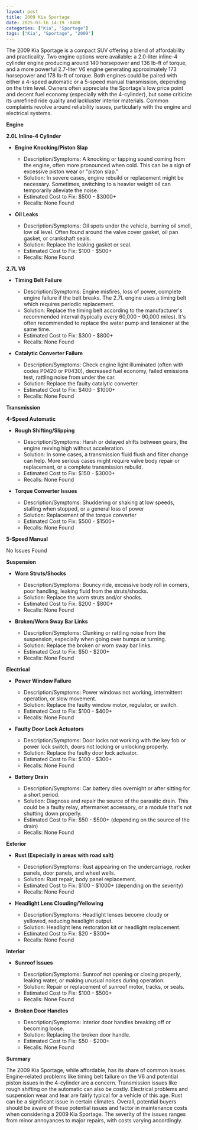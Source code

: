 ```yaml
---
layout: post
title: 2009 Kia Sportage
date: 2025-03-16 14:19 -0400
categories: ["Kia", "Sportage"]
tags: ["Kia", "Sportage", "2009"]
---
```

The 2009 Kia Sportage is a compact SUV offering a blend of affordability and practicality. Two engine options were available: a 2.0-liter inline-4 cylinder engine producing around 140 horsepower and 136 lb-ft of torque, and a more powerful 2.7-liter V6 engine generating approximately 173 horsepower and 178 lb-ft of torque. Both engines could be paired with either a 4-speed automatic or a 5-speed manual transmission, depending on the trim level. Owners often appreciate the Sportage's low price point and decent fuel economy (especially with the 4-cylinder), but some criticize its unrefined ride quality and lackluster interior materials. Common complaints revolve around reliability issues, particularly with the engine and electrical systems.

**Engine**

**2.0L Inline-4 Cylinder**

*   **Engine Knocking/Piston Slap**
    *   Description/Symptoms: A knocking or tapping sound coming from the engine, often more pronounced when cold. This can be a sign of excessive piston wear or "piston slap."
    *   Solution: In severe cases, engine rebuild or replacement might be necessary. Sometimes, switching to a heavier weight oil can temporarily alleviate the noise.
    *   Estimated Cost to Fix: $500 - $3000+
    *   Recalls: None Found

*   **Oil Leaks**
    *   Description/Symptoms: Oil spots under the vehicle, burning oil smell, low oil level. Often found around the valve cover gasket, oil pan gasket, or crankshaft seals.
    *   Solution: Replace the leaking gasket or seal.
    *   Estimated Cost to Fix: $100 - $500+
    *   Recalls: None Found

**2.7L V6**

*   **Timing Belt Failure**
    *   Description/Symptoms: Engine misfires, loss of power, complete engine failure if the belt breaks. The 2.7L engine uses a timing belt which requires periodic replacement.
    *   Solution: Replace the timing belt according to the manufacturer's recommended interval (typically every 60,000 - 90,000 miles). It's often recommended to replace the water pump and tensioner at the same time.
    *   Estimated Cost to Fix: $300 - $800+
    *   Recalls: None Found

*   **Catalytic Converter Failure**
    *   Description/Symptoms: Check engine light illuminated (often with codes P0420 or P0430), decreased fuel economy, failed emissions test, rattling noise from under the car.
    *   Solution: Replace the faulty catalytic converter.
    *   Estimated Cost to Fix: $400 - $1000+
    *   Recalls: None Found

**Transmission**

**4-Speed Automatic**

*   **Rough Shifting/Slipping**
    *   Description/Symptoms: Harsh or delayed shifts between gears, the engine revving high without acceleration.
    *   Solution: In some cases, a transmission fluid flush and filter change can help. More serious cases might require valve body repair or replacement, or a complete transmission rebuild.
    *   Estimated Cost to Fix: $150 - $3000+
    *   Recalls: None Found

*   **Torque Converter Issues**
    * Description/Symptoms: Shuddering or shaking at low speeds, stalling when stopped, or a general loss of power
    * Solution: Replacement of the torque converter
    * Estimated Cost to Fix: $500 - $1500+
    * Recalls: None Found

**5-Speed Manual**

No Issues Found

**Suspension**

*   **Worn Struts/Shocks**
    *   Description/Symptoms: Bouncy ride, excessive body roll in corners, poor handling, leaking fluid from the struts/shocks.
    *   Solution: Replace the worn struts and/or shocks.
    *   Estimated Cost to Fix: $200 - $800+
    *   Recalls: None Found

*   **Broken/Worn Sway Bar Links**
    *   Description/Symptoms: Clunking or rattling noise from the suspension, especially when going over bumps or turning.
    *   Solution: Replace the broken or worn sway bar links.
    *   Estimated Cost to Fix: $50 - $200+
    *   Recalls: None Found

**Electrical**

*   **Power Window Failure**
    *   Description/Symptoms: Power windows not working, intermittent operation, or slow movement.
    *   Solution: Replace the faulty window motor, regulator, or switch.
    *   Estimated Cost to Fix: $100 - $400+
    *   Recalls: None Found

*   **Faulty Door Lock Actuators**
    *   Description/Symptoms: Door locks not working with the key fob or power lock switch, doors not locking or unlocking properly.
    *   Solution: Replace the faulty door lock actuator.
    *   Estimated Cost to Fix: $100 - $300+
    *   Recalls: None Found

*   **Battery Drain**
    *   Description/Symptoms: Car battery dies overnight or after sitting for a short period.
    *   Solution: Diagnose and repair the source of the parasitic drain. This could be a faulty relay, aftermarket accessory, or a module that's not shutting down properly.
    *   Estimated Cost to Fix: $50 - $500+ (depending on the source of the drain)
    *   Recalls: None Found

**Exterior**

*   **Rust (Especially in areas with road salt)**
    *   Description/Symptoms: Rust appearing on the undercarriage, rocker panels, door panels, and wheel wells.
    *   Solution: Rust repair, body panel replacement.
    *   Estimated Cost to Fix: $100 - $1000+ (depending on the severity)
    *   Recalls: None Found

*   **Headlight Lens Clouding/Yellowing**
    *   Description/Symptoms: Headlight lenses become cloudy or yellowed, reducing headlight output.
    *   Solution: Headlight lens restoration kit or headlight replacement.
    *   Estimated Cost to Fix: $20 - $300+
    *   Recalls: None Found

**Interior**

*   **Sunroof Issues**
    * Description/Symptoms: Sunroof not opening or closing properly, leaking water, or making unusual noises during operation.
    * Solution: Repair or replacement of sunroof motor, tracks, or seals.
    * Estimated Cost to Fix: $100 - $500+
    * Recalls: None Found

*   **Broken Door Handles**
    *   Description/Symptoms: Interior door handles breaking off or becoming loose.
    *   Solution: Replacing the broken door handle.
    *   Estimated Cost to Fix: $50 - $200+
    *   Recalls: None Found

**Summary**

The 2009 Kia Sportage, while affordable, has its share of common issues. Engine-related problems like timing belt failure on the V6 and potential piston issues in the 4-cylinder are a concern. Transmission issues like rough shifting on the automatic can also be costly. Electrical problems and suspension wear and tear are fairly typical for a vehicle of this age. Rust can be a significant issue in certain climates. Overall, potential buyers should be aware of these potential issues and factor in maintenance costs when considering a 2009 Kia Sportage. The severity of the issues ranges from minor annoyances to major repairs, with costs varying accordingly.

